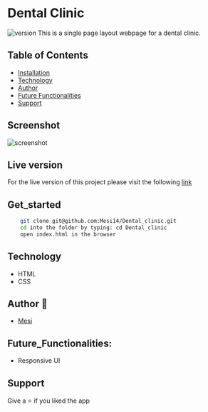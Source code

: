 # Dental Clinic

<img alt="version" src="https://img.shields.io/badge/version-1.0.0-blue.svg?cacheSeconds=2592000" />
This is a single page layout webpage for a dental clinic.

## Table of Contents

- [Installation](#get_started)
- [Technology](#technology)
- [Author](#author)
- [Future Functionalities](#future_functionalities)
- [Support](#support)

## Screenshot

![screenshot]()

## Live version

For the live version of this project please visit the following [link]()

## Get_started

```bash
    git clone git@github.com:Mesi14/Dental_clinic.git
    cd into the folder by typing: cd Dental_clinic
    open index.html in the browser
```

## Technology

- HTML
- CSS

## Author :bust_in_silhouette:

- [Mesi](https://github.com/Mesi14)

## Future_Functionalities:

- Responsive UI

## Support

Give a :star: if you liked the app